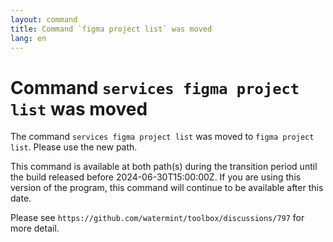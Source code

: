 ```yaml
---
layout: command
title: Command `figma project list` was moved
lang: en
---
```


# Command `services figma project list` was moved

The command `services figma project list` was moved to `figma project list`. Please use the new path.

This command is available at both path(s) during the transition period until the build released before 2024-06-30T15:00:00Z. If you are using this version of the program, this command will continue to be available after this date.

Please see `https://github.com/watermint/toolbox/discussions/797` for more detail.


